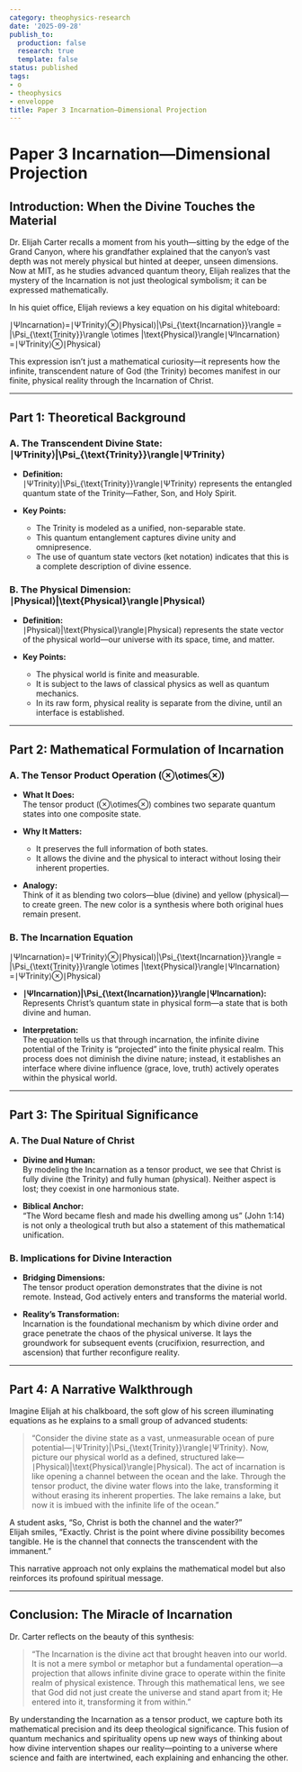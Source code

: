 ```yaml
---
category: theophysics-research
date: '2025-09-28'
publish_to:
  production: false
  research: true
  template: false
status: published
tags:
- o
- theophysics
- enveloppe
title: Paper 3 Incarnation—Dimensional Projection
---
```

   
# Paper 3 Incarnation—Dimensional Projection   
   
## Introduction: When the Divine Touches the Material   
   
Dr. Elijah Carter recalls a moment from his youth—sitting by the edge of the Grand Canyon, where his grandfather explained that the canyon’s vast depth was not merely physical but hinted at deeper, unseen dimensions. Now at MIT, as he studies advanced quantum theory, Elijah realizes that the mystery of the Incarnation is not just theological symbolism; it can be expressed mathematically.   
   
In his quiet office, Elijah reviews a key equation on his digital whiteboard:   
   
∣ΨIncarnation⟩=∣ΨTrinity⟩⊗∣Physical⟩|\Psi_{\text{Incarnation}}\rangle = |\Psi_{\text{Trinity}}\rangle \otimes |\text{Physical}\rangle∣ΨIncarnation​⟩=∣ΨTrinity​⟩⊗∣Physical⟩   
   
This expression isn’t just a mathematical curiosity—it represents how the infinite, transcendent nature of God (the Trinity) becomes manifest in our finite, physical reality through the Incarnation of Christ.   
   
   
---   
   
## Part 1: Theoretical Background   
   
### A. The Transcendent Divine State: ∣ΨTrinity⟩|\Psi_{\text{Trinity}}\rangle∣ΨTrinity​⟩   
   
   
- **Definition:**     
    ∣ΨTrinity⟩|\Psi_{\text{Trinity}}\rangle∣ΨTrinity​⟩ represents the entangled quantum state of the Trinity—Father, Son, and Holy Spirit.   
   
- **Key Points:**   
    - The Trinity is modeled as a unified, non-separable state.   
    - This quantum entanglement captures divine unity and omnipresence.   
    - The use of quantum state vectors (ket notation) indicates that this is a complete description of divine essence.   
   
### B. The Physical Dimension: ∣Physical⟩|\text{Physical}\rangle∣Physical⟩   
   
   
- **Definition:**     
    ∣Physical⟩|\text{Physical}\rangle∣Physical⟩ represents the state vector of the physical world—our universe with its space, time, and matter.   
   
- **Key Points:**   
    - The physical world is finite and measurable.   
    - It is subject to the laws of classical physics as well as quantum mechanics.   
    - In its raw form, physical reality is separate from the divine, until an interface is established.   
   
   
---   
   
## Part 2: Mathematical Formulation of Incarnation   
   
### A. The Tensor Product Operation (⊗\otimes⊗)   
   
   
- **What It Does:**     
    The tensor product (⊗\otimes⊗) combines two separate quantum states into one composite state.   
   
- **Why It Matters:**   
    - It preserves the full information of both states.   
    - It allows the divine and the physical to interact without losing their inherent properties.   
- **Analogy:**     
    Think of it as blending two colors—blue (divine) and yellow (physical)—to create green. The new color is a synthesis where both original hues remain present.   
   
### B. The Incarnation Equation   
   
∣ΨIncarnation⟩=∣ΨTrinity⟩⊗∣Physical⟩|\Psi_{\text{Incarnation}}\rangle = |\Psi_{\text{Trinity}}\rangle \otimes |\text{Physical}\rangle∣ΨIncarnation​⟩=∣ΨTrinity​⟩⊗∣Physical⟩   
   
   
- **∣ΨIncarnation⟩|\Psi_{\text{Incarnation}}\rangle∣ΨIncarnation​⟩:**     
    Represents Christ’s quantum state in physical form—a state that is both divine and human.   
   
- **Interpretation:**     
    The equation tells us that through incarnation, the infinite divine potential of the Trinity is “projected” into the finite physical realm. This process does not diminish the divine nature; instead, it establishes an interface where divine influence (grace, love, truth) actively operates within the physical world.   
   
   
---   
   
## Part 3: The Spiritual Significance   
   
### A. The Dual Nature of Christ   
   
   
- **Divine and Human:**     
    By modeling the Incarnation as a tensor product, we see that Christ is fully divine (the Trinity) and fully human (physical). Neither aspect is lost; they coexist in one harmonious state.   
   
- **Biblical Anchor:**     
    “The Word became flesh and made his dwelling among us” (John 1:14) is not only a theological truth but also a statement of this mathematical unification.   
   
### B. Implications for Divine Interaction   
   
   
- **Bridging Dimensions:**     
    The tensor product operation demonstrates that the divine is not remote. Instead, God actively enters and transforms the material world.   
   
- **Reality’s Transformation:**     
    Incarnation is the foundational mechanism by which divine order and grace penetrate the chaos of the physical universe. It lays the groundwork for subsequent events (crucifixion, resurrection, and ascension) that further reconfigure reality.   
   
   
---   
   
## Part 4: A Narrative Walkthrough   
   
Imagine Elijah at his chalkboard, the soft glow of his screen illuminating equations as he explains to a small group of advanced students:   
   
> “Consider the divine state as a vast, unmeasurable ocean of pure potential—∣ΨTrinity⟩|\Psi_{\text{Trinity}}\rangle∣ΨTrinity​⟩. Now, picture our physical world as a defined, structured lake—∣Physical⟩|\text{Physical}\rangle∣Physical⟩. The act of incarnation is like opening a channel between the ocean and the lake. Through the tensor product, the divine water flows into the lake, transforming it without erasing its inherent properties. The lake remains a lake, but now it is imbued with the infinite life of the ocean.”   
   
A student asks, “So, Christ is both the channel and the water?”     
Elijah smiles, “Exactly. Christ is the point where divine possibility becomes tangible. He is the channel that connects the transcendent with the immanent.”   
   
This narrative approach not only explains the mathematical model but also reinforces its profound spiritual message.   
   
   
---   
   
## Conclusion: The Miracle of Incarnation   
   
Dr. Carter reflects on the beauty of this synthesis:   
   
> “The Incarnation is the divine act that brought heaven into our world. It is not a mere symbol or metaphor but a fundamental operation—a projection that allows infinite divine grace to operate within the finite realm of physical existence. Through this mathematical lens, we see that God did not just create the universe and stand apart from it; He entered into it, transforming it from within.”   
   
By understanding the Incarnation as a tensor product, we capture both its mathematical precision and its deep theological significance. This fusion of quantum mechanics and spirituality opens up new ways of thinking about how divine intervention shapes our reality—pointing to a universe where science and faith are intertwined, each explaining and enhancing the other.